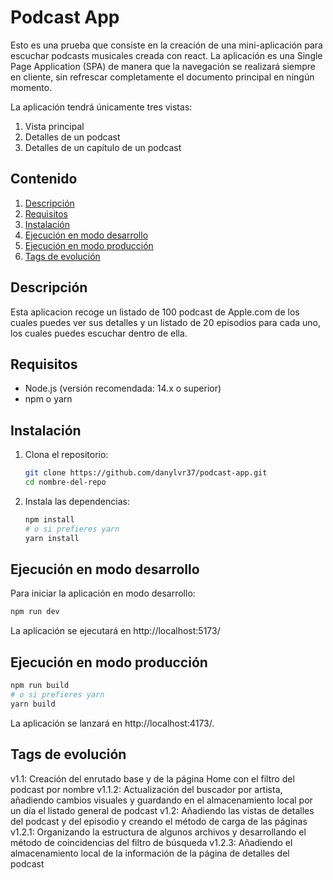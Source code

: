 # Podcast App

Esto es una prueba que consiste en la creación de una mini-aplicación para escuchar podcasts musicales creada con react. La aplicación es una Single Page Application (SPA) de manera que la navegación se realizará siempre en cliente, sin refrescar completamente el documento principal en ningún momento.

La aplicación tendrá únicamente tres vistas:
1. Vista principal
2. Detalles de un podcast
3. Detalles de un capítulo de un podcast




## Contenido

1. [Descripción](#descripción)
2. [Requisitos](#requisitos)
3. [Instalación](#instalación)
4. [Ejecución en modo desarrollo](#ejecución-en-modo-desarrollo)
5. [Ejecución en modo producción](#ejecución-en-modo-producción)
6. [Tags de evolución](#tags-de-evolución)

## Descripción

Esta aplicacion recoge un listado de 100 podcast de Apple.com de los cuales puedes ver sus detalles y un listado de 20 episodios para cada uno, los cuales puedes escuchar dentro de ella.

## Requisitos

- Node.js (versión recomendada: 14.x o superior)
- npm o yarn

## Instalación

1. Clona el repositorio:
    ```sh
    git clone https://github.com/danylvr37/podcast-app.git
    cd nombre-del-repo
    ```
2. Instala las dependencias:
    ```sh
    npm install
    # o si prefieres yarn
    yarn install
    ```

## Ejecución en modo desarrollo

Para iniciar la aplicación en modo desarrollo:

```sh
npm run dev
```
La aplicación se ejecutará en http://localhost:5173/

## Ejecución en modo producción

```sh
npm run build
# o si prefieres yarn
yarn build
```
La aplicación se lanzará en http://localhost:4173/.

## Tags de evolución
v1.1: Creación del enrutado base y de la página Home con el filtro del podcast por nombre
v1.1.2: Actualización del buscador por artista, añadiendo cambios visuales y guardando en el almacenamiento local por un día el listado general de podcast
v1.2: Añadiendo las vistas de detalles del podcast  y del episodio y creando el método de carga de las páginas
v1.2.1: Organizando la estructura de algunos archivos y desarrollando el método de coincidencias del filtro de búsqueda
v1.2.3: Añadiendo el almacenamiento local de la información de la página de detalles del podcast